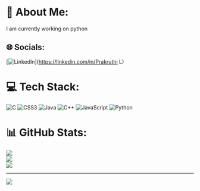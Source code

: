 # 💫 About Me:
I am currently working on python 


## 🌐 Socials:
[![LinkedIn](https://img.shields.io/badge/LinkedIn-%230077B5.svg?logo=linkedin&logoColor=white)](https://linkedin.com/in/Prakruthi L) 

# 💻 Tech Stack:
![C](https://img.shields.io/badge/c-%2300599C.svg?style=for-the-badge&logo=c&logoColor=white) ![CSS3](https://img.shields.io/badge/css3-%231572B6.svg?style=for-the-badge&logo=css3&logoColor=white) ![Java](https://img.shields.io/badge/java-%23ED8B00.svg?style=for-the-badge&logo=openjdk&logoColor=white) ![C++](https://img.shields.io/badge/c++-%2300599C.svg?style=for-the-badge&logo=c%2B%2B&logoColor=white) ![JavaScript](https://img.shields.io/badge/javascript-%23323330.svg?style=for-the-badge&logo=javascript&logoColor=%23F7DF1E) ![Python](https://img.shields.io/badge/python-3670A0?style=for-the-badge&logo=python&logoColor=ffdd54)
# 📊 GitHub Stats:
![](https://github-readme-stats.vercel.app/api?username=prakruthigowda55&theme=dark&hide_border=false&include_all_commits=false&count_private=false)<br/>
![](https://nirzak-streak-stats.vercel.app/?user=prakruthigowda55&theme=dark&hide_border=false)<br/>
![](https://github-readme-stats.vercel.app/api/top-langs/?username=prakruthigowda55&theme=dark&hide_border=false&include_all_commits=false&count_private=false&layout=compact)

---
[![](https://visitcount.itsvg.in/api?id=prakruthigowda55&icon=0&color=0)](https://visitcount.itsvg.in)

<!-- Proudly created with GPRM ( https://gprm.itsvg.in ) -->
